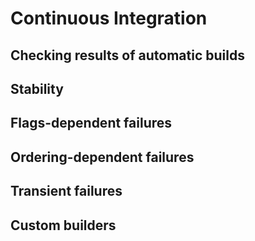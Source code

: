 # Continuous Integration

## Checking results of automatic builds
## Stability
## Flags-dependent failures
## Ordering-dependent failures
## Transient failures
## Custom builders
